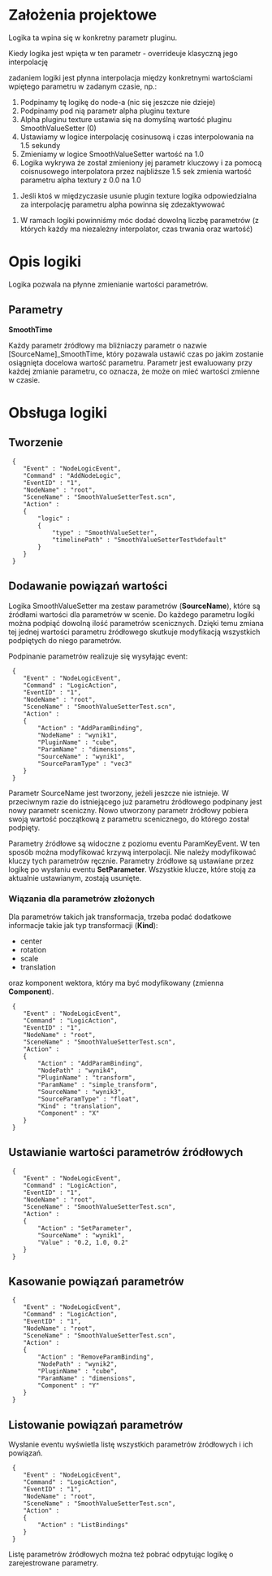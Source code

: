 Założenia projektowe
====================

Logika ta wpina się w konkretny parametr pluginu.

Kiedy logika jest wpięta w ten parametr - overrideuje klasyczną jego
interpolację

zadaniem logiki jest płynna interpolacja między konkretnymi wartościami
wpiętego parametru w zadanym czasie, np.:

1.  Podpinamy tę logikę do node-a (nic się jeszcze nie dzieje)
2.  Podpinamy pod nią parametr alpha pluginu texture
3.  Alpha pluginu texture ustawia się na domyślną wartość pluginu
    SmoothValueSetter (0)
4.  Ustawiamy w logice interpolację cosinusową i czas interpolowania na
    1.5 sekundy
5.  Zmieniamy w logice SmoothValueSetter wartość na 1.0
6.  Logika wykrywa że został zmieniony jej parametr kluczowy i za pomocą
    coisnusowego interpolatora przez najbliższe 1.5 sek zmienia wartość
    parametru alpha textury z 0.0 na 1.0

<!-- -->

1.  Jeśli ktoś w międzyczasie usunie plugin texture logika
    odpowiedzialna za interpolację parametru alpha powinna się
    zdezaktywować

<!-- -->

1.  W ramach logiki powinniśmy móc dodać dowolną liczbę parametrów (z
    których każdy ma niezależny interpolator, czas trwania oraz wartość)

Opis logiki
===========

Logika pozwala na płynne zmienianie wartości parametrów.

Parametry
---------

**SmoothTime**

Każdy parametr źródłowy ma bliźniaczy parametr o nazwie
\[SourceName\]\_SmoothTime, który pozawala ustawić czas po jakim
zostanie osiągnięta docelowa wartość parametru. Parametr jest ewaluowany
przy każdej zmianie parametru, co oznacza, że może on mieć wartości
zmienne w czasie.

Obsługa logiki
==============

Tworzenie
---------

     {
        "Event" : "NodeLogicEvent",
        "Command" : "AddNodeLogic",
        "EventID" : "1",
        "NodeName" : "root",
        "SceneName" : "SmoothValueSetterTest.scn",
        "Action" : 
        {
            "logic" : 
            {
                "type" : "SmoothValueSetter",
                "timelinePath" : "SmoothValueSetterTest%default"
            }
        }
     }

Dodawanie powiązań wartości
---------------------------

Logika SmoothValueSetter ma zestaw parametrów (**SourceName**), które są
źródłami wartości dla parametrów w scenie. Do każdego parametru logiki
można podpiąć dowolną ilość parametrów scenicznych. Dzięki temu zmiana
tej jednej wartości parametru źródłowego skutkuje modyfikacją wszystkich
podpiętych do niego parametrów.

Podpinanie parametrów realizuje się wysyłając event:

     {
        "Event" : "NodeLogicEvent",
        "Command" : "LogicAction",
        "EventID" : "1",
        "NodeName" : "root",
        "SceneName" : "SmoothValueSetterTest.scn",
        "Action" : 
        {
            "Action" : "AddParamBinding",
            "NodeName" : "wynik1",
            "PluginName" : "cube",
            "ParamName" : "dimensions",
            "SourceName" : "wynik1",
            "SourceParamType" : "vec3"
        }
     }

Parametr SourceName jest tworzony, jeżeli jeszcze nie istnieje. W
przeciwnym razie do istniejącego już parametru źródłowego podpinany jest
nowy parametr sceniczny. Nowo utworzony parametr źródłowy pobiera swoją
wartość początkową z parametru scenicznego, do którego został podpięty.

Parametry źródłowe są widoczne z poziomu eventu ParamKeyEvent. W ten
sposób można modyfikować krzywą interpolacji. Nie należy modyfikować
kluczy tych parametrów ręcznie. Parametry źródłowe są ustawiane przez
logikę po wysłaniu eventu **SetParameter**. Wszystkie klucze, które
stoją za aktualnie ustawianym, zostają usunięte.

### Wiązania dla parametrów złożonych

Dla parametrów takich jak transformacja, trzeba podać dodatkowe
informacje takie jak typ transformacji (**Kind**):

-   center
-   rotation
-   scale
-   translation

oraz komponent wektora, który ma być modyfikowany (zmienna
**Component**).

     {
        "Event" : "NodeLogicEvent",
        "Command" : "LogicAction",
        "EventID" : "1",
        "NodeName" : "root",
        "SceneName" : "SmoothValueSetterTest.scn",
        "Action" : 
        {
            "Action" : "AddParamBinding",
            "NodePath" : "wynik4",
            "PluginName" : "transform",
            "ParamName" : "simple_transform",
            "SourceName" : "wynik3",
            "SourceParamType" : "float",
            "Kind" : "translation",
            "Component" : "X"
        }
     }

Ustawianie wartości parametrów źródłowych
-----------------------------------------

     {
        "Event" : "NodeLogicEvent",
        "Command" : "LogicAction",
        "EventID" : "1",
        "NodeName" : "root",
        "SceneName" : "SmoothValueSetterTest.scn",
        "Action" : 
        {
            "Action" : "SetParameter",
            "SourceName" : "wynik1",
            "Value" : "0.2, 1.0, 0.2"
        }
     }

Kasowanie powiązań parametrów
-----------------------------

     {
        "Event" : "NodeLogicEvent",
        "Command" : "LogicAction",
        "EventID" : "1",
        "NodeName" : "root",
        "SceneName" : "SmoothValueSetterTest.scn",
        "Action" : 
        {
            "Action" : "RemoveParamBinding",
            "NodePath" : "wynik2",
            "PluginName" : "cube",
            "ParamName" : "dimensions",
            "Component" : "Y"
        }
     }
     

Listowanie powiązań parametrów
------------------------------

Wysłanie eventu wyświetla listę wszystkich parametrów źródłowych i ich
powiązań.

     {
        "Event" : "NodeLogicEvent",
        "Command" : "LogicAction",
        "EventID" : "1",
        "NodeName" : "root",
        "SceneName" : "SmoothValueSetterTest.scn",
        "Action" : 
        {
            "Action" : "ListBindings"
        }
     }

Listę parametrów źródłowych można też pobrać odpytując logikę o
zarejestrowane parametry.